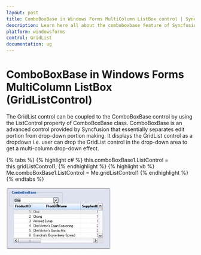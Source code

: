```yaml
---
layout: post
title: ComboBoxBase in Windows Forms MultiColumn ListBox control | Syncfusion
description: Learn here all about the comboboxbase feature of Syncfusion Windows Forms MultiColumn ListBox (GridListControl) control and more.
platform: windowsforms
control: GridList
documentation: ug
---
```


# ComboBoxBase in Windows Forms MultiColumn ListBox (GridListControl)

The GridList control can be coupled to the ComboBoxBase control by using the ListControl property of ComboBoxBase class. ComboBoxBase is an advanced control provided by Syncfusion that essentially separates edit portion from drop-down portion making. It displays the GridList control as a dropdown i.e. user can drop the GridList control in the drop-down area to get a multi-column drop-down effect.

{% tabs %}
{% highlight c# %}
this.comboBoxBase1.ListControl = this.gridListControl1;
{% endhighlight  %}
{% highlight vb %}
Me.comboBoxBase1.ListControl = Me.gridListControl1
{% endhighlight  %}
{% endtabs %}

![ComboBoxBase in Windows Forms MultiColumn ListBox](ComboBoxBase-Feature_images/ComboBoxBase-Feature_img1.jpeg) 
